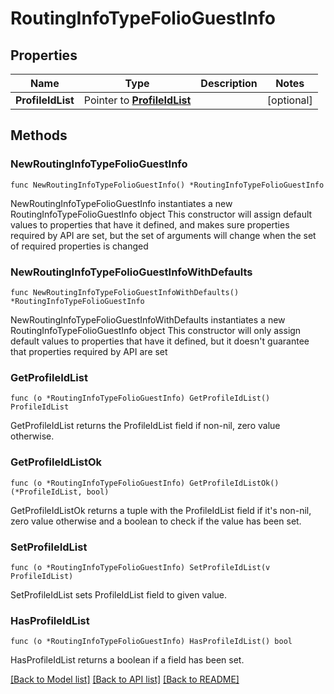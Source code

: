 # RoutingInfoTypeFolioGuestInfo

## Properties

Name | Type | Description | Notes
------------ | ------------- | ------------- | -------------
**ProfileIdList** | Pointer to [**ProfileIdList**](ProfileIdList.md) |  | [optional] 

## Methods

### NewRoutingInfoTypeFolioGuestInfo

`func NewRoutingInfoTypeFolioGuestInfo() *RoutingInfoTypeFolioGuestInfo`

NewRoutingInfoTypeFolioGuestInfo instantiates a new RoutingInfoTypeFolioGuestInfo object
This constructor will assign default values to properties that have it defined,
and makes sure properties required by API are set, but the set of arguments
will change when the set of required properties is changed

### NewRoutingInfoTypeFolioGuestInfoWithDefaults

`func NewRoutingInfoTypeFolioGuestInfoWithDefaults() *RoutingInfoTypeFolioGuestInfo`

NewRoutingInfoTypeFolioGuestInfoWithDefaults instantiates a new RoutingInfoTypeFolioGuestInfo object
This constructor will only assign default values to properties that have it defined,
but it doesn't guarantee that properties required by API are set

### GetProfileIdList

`func (o *RoutingInfoTypeFolioGuestInfo) GetProfileIdList() ProfileIdList`

GetProfileIdList returns the ProfileIdList field if non-nil, zero value otherwise.

### GetProfileIdListOk

`func (o *RoutingInfoTypeFolioGuestInfo) GetProfileIdListOk() (*ProfileIdList, bool)`

GetProfileIdListOk returns a tuple with the ProfileIdList field if it's non-nil, zero value otherwise
and a boolean to check if the value has been set.

### SetProfileIdList

`func (o *RoutingInfoTypeFolioGuestInfo) SetProfileIdList(v ProfileIdList)`

SetProfileIdList sets ProfileIdList field to given value.

### HasProfileIdList

`func (o *RoutingInfoTypeFolioGuestInfo) HasProfileIdList() bool`

HasProfileIdList returns a boolean if a field has been set.


[[Back to Model list]](../README.md#documentation-for-models) [[Back to API list]](../README.md#documentation-for-api-endpoints) [[Back to README]](../README.md)


